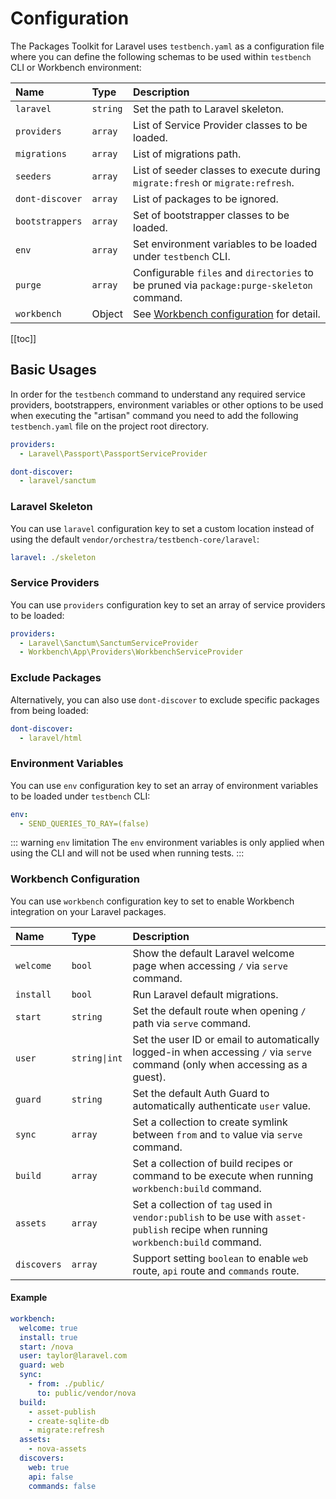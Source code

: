 # Configuration

The Packages Toolkit for Laravel uses `testbench.yaml` as a configuration file where you can define the following schemas to be used within `testbench` CLI or Workbench environment:

 Name            | Type      | Description
:----------------|:----------|:--------------------
 `laravel`       | `string`  | Set the path to Laravel skeleton.
 `providers`     | `array`   | List of Service Provider classes to be loaded.
 `migrations`    | `array`   | List of migrations path.
 `seeders`       | `array`   | List of seeder classes to execute during `migrate:fresh` or `migrate:refresh`.
 `dont-discover` | `array`   | List of packages to be ignored.
 `bootstrappers` | `array`   | Set of bootstrapper classes to be loaded.
 `env`           | `array`   | Set environment variables to be loaded under `testbench` CLI.
 `purge`         | `array`   | Configurable `files` and `directories` to be pruned via `package:purge-skeleton` command.
 `workbench`     | Object    | See [Workbench configuration](#workbench-configuration) for detail.

 [[toc]]

## Basic Usages

In order for the `testbench` command to understand any required service providers, bootstrappers, environment variables or other options to be used when executing the "artisan" command you need to add the following `testbench.yaml` file on the project root directory.

```yaml
providers:
  - Laravel\Passport\PassportServiceProvider

dont-discover: 
  - laravel/sanctum
```

### Laravel Skeleton

You can use `laravel` configuration key to set a custom location instead of using the default `vendor/orchestra/testbench-core/laravel`:

```yaml
laravel: ./skeleton
```

### Service Providers

You can use `providers` configuration key to set an array of service providers to be loaded:

```yaml 
providers:
  - Laravel\Sanctum\SanctumServiceProvider
  - Workbench\App\Providers\WorkbenchServiceProvider
``` 

### Exclude Packages

Alternatively, you can also use `dont-discover` to exclude specific packages from being loaded:

```yaml
dont-discover:
  - laravel/html
```

### Environment Variables

You can use `env` configuration key to set an array of environment variables to be loaded under `testbench` CLI:

```yaml
env:
  - SEND_QUERIES_TO_RAY=(false)
```

::: warning `env` limitation
The `env` environment variables is only applied when using the CLI and will not be used when running tests.
:::

### Workbench Configuration

You can use `workbench` configuration key to set to enable Workbench integration on your Laravel packages.

 Name            | Type          | Description
:----------------|:--------------|:--------------------
 `welcome`       | `bool`        | Show the default Laravel welcome page when accessing `/` via `serve` command.
 `install`       | `bool`        | Run Laravel default migrations. 
 `start`         | `string`      | Set the default route when opening `/` path via `serve` command.
 `user`          | `string\|int` | Set the user ID or email to automatically logged-in when accessing `/` via `serve` command (only when accessing as a guest).
 `guard`         | `string`      | Set the default Auth Guard to automatically authenticate `user` value.
 `sync`          | `array`       | Set a collection to create symlink between `from` and `to` value via `serve` command.
 `build`         | `array`       | Set a collection of build recipes or command to be execute when running `workbench:build` command.
 `assets`        | `array`       | Set a collection of `tag` used in `vendor:publish` to be use with `asset-publish` recipe when running `workbench:build` command.
 `discovers`     | `array`       | Support setting `boolean` to enable `web` route, `api` route and `commands` route.
 
#### Example

```yaml
workbench:
  welcome: true
  install: true
  start: /nova
  user: taylor@laravel.com
  guard: web
  sync:
    - from: ./public/
      to: public/vendor/nova
  build:
    - asset-publish
    - create-sqlite-db
    - migrate:refresh
  assets:
    - nova-assets
  discovers:
    web: true
    api: false
    commands: false
```
